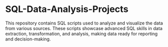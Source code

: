 # SQL-Data-Analysis-Projects
This repository contains SQL scripts used to analyze and visualize the data from various sources. These scripts showcase advanced SQL skills in data extraction, transformation, and analysis, making data ready for reporting and decision-making.

